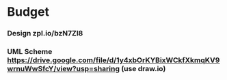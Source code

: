 # Budget
### Design zpl.io/bzN7Zl8
### UML Scheme https://drive.google.com/file/d/1y4xbOrKYBixWCkfXkmqKV9wrnuWwSfcY/view?usp=sharing (use draw.io)
